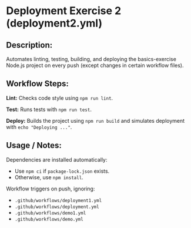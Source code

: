 
# Deployment Exercise 2 (deployment2.yml)

## Description:
Automates linting, testing, building, and deploying the basics-exercise Node.js project on every push (except changes in certain workflow files).

## Workflow Steps:

**Lint:** Checks code style using `npm run lint`.

**Test:** Runs tests with `npm run test`.

**Deploy:** Builds the project using `npm run build` and simulates deployment with `echo "Deploying ..."`.

## Usage / Notes:

Dependencies are installed automatically:

* Use `npm ci` if `package-lock.json` exists.
* Otherwise, use `npm install`.

Workflow triggers on push, ignoring:

* `.github/workflows/deployment1.yml`
* `.github/workflows/deployment.yml`
* `.github/workflows/demo1.yml`
* `.github/workflows/demo.yml`

